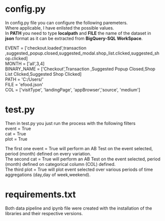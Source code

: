 # config.py

In config.py file you can configure the following paremeters. <br/>
Where applicable, I have enlisted the possible values. <br/>
In __PATH__ you need to type __localpath__ and __FILE__ the name of the dataset in __json__ format as it can be extracted from __BigQuery-SQL WorkSpace__.

EVENT = ['checkout.loaded',transaction ,suggested_popup.closed,suggested_modal.shop_list.clicked,suggested_shop.clicked] <br/>
MONTH = ['all',3,4] <br/>
BINARY_NAME = ['Checkout',Transaction ,Suggested Popup Closed,Shop List Clicked,Suggested Shop Clicked] <br/>
PATH = 'C:/Users/'  <br/>
FILE = 'efood.json' <br/>
COL = ['visitType', 'landingPage', 'appBrowser','source', 'medium'] <br/>


# test.py
Then in test.py you just run the process with the following filters <br/>
event = True <br/>
cat = True <br/>
plot = True <br/>

The first one event = True will perform an AB Test on the event selected, period (month) defined on every variation. <br/>
The second cat = True will perform an AB Test on the event selected, period (month) defined on categorical column (COL) defined. <br/>
The third plot = True will plot event selected over various periods of time aggregations (day,day of week,weekend). <br/>

# requirements.txt

Both data pipeline and ipynb file were created with the installation of the libraries and their respective versions.
